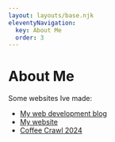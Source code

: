 ```yaml
---
layout: layouts/base.njk
eleventyNavigation:
  key: About Me
  order: 3
---
```

# About Me

Some websites Ive made:

* [My web development blog](https://morganwebdev.org)
* [My website](https://morganwebdev.com)
* [Coffee Crawl 2024](https://coffeecrawl2024.netlify.app)